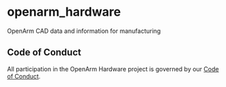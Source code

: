 # openarm_hardware
OpenArm CAD data and information for manufacturing

## Code of Conduct

All participation in the OpenArm Hardware project is governed by our
[Code of Conduct](CODE_OF_CONDUCT.md).
